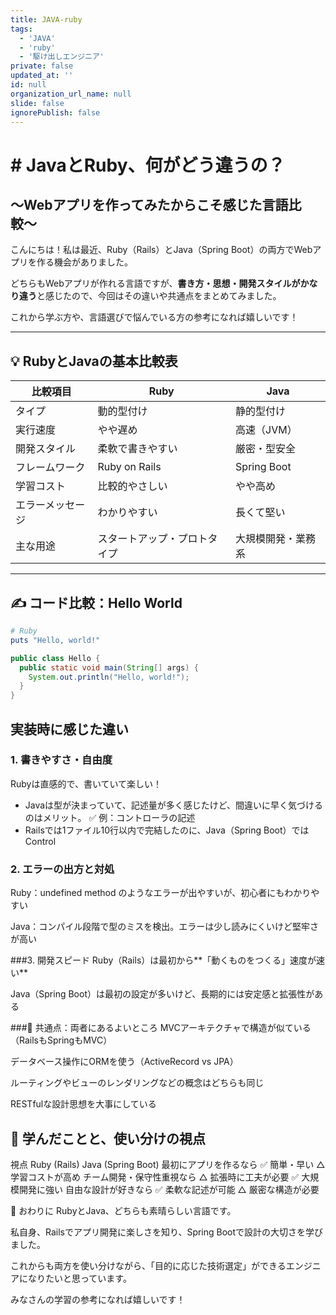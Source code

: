 ```yaml
---
title: JAVA-ruby
tags:
  - 'JAVA'
  - 'ruby'
  - '駆け出しエンジニア'
private: false
updated_at: ''
id: null
organization_url_name: null
slide: false
ignorePublish: false
---
```

# # JavaとRuby、何がどう違うの？  
## 〜Webアプリを作ってみたからこそ感じた言語比較〜

こんにちは！私は最近、Ruby（Rails）とJava（Spring Boot）の両方でWebアプリを作る機会がありました。

どちらもWebアプリが作れる言語ですが、**書き方・思想・開発スタイルがかなり違う**と感じたので、今回はその違いや共通点をまとめてみました。

これから学ぶ方や、言語選びで悩んでいる方の参考になれば嬉しいです！

---

## 💡 RubyとJavaの基本比較表

| 比較項目 | Ruby | Java |
|----------|------|------|
| タイプ | 動的型付け | 静的型付け |
| 実行速度 | やや遅め | 高速（JVM） |
| 開発スタイル | 柔軟で書きやすい | 厳密・型安全 |
| フレームワーク | Ruby on Rails | Spring Boot |
| 学習コスト | 比較的やさしい | やや高め |
| エラーメッセージ | わかりやすい | 長くて堅い |
| 主な用途 | スタートアップ・プロトタイプ | 大規模開発・業務系 |

---

## ✍️ コード比較：Hello World

```ruby
# Ruby
puts "Hello, world!"
```

```Java
public class Hello {
  public static void main(String[] args) {
    System.out.println("Hello, world!");
  }
}
```

## 実装時に感じた違い
### 1. 書きやすさ・自由度
Rubyは直感的で、書いていて楽しい！

- Javaは型が決まっていて、記述量が多く感じたけど、間違いに早く気づけるのはメリット。
✅ 例：コントローラの記述
- Railsでは1ファイル10行以内で完結したのに、Java（Spring Boot）ではControl

### 2. エラーの出方と対処
Ruby：undefined method のようなエラーが出やすいが、初心者にもわかりやすい

Java：コンパイル段階で型のミスを検出。エラーは少し読みにくいけど堅牢さが高い

###3. 開発スピード
Ruby（Rails）は最初から**「動くものをつくる」速度が速い**

Java（Spring Boot）は最初の設定が多いけど、長期的には安定感と拡張性がある

###🔁 共通点：両者にあるよいところ
MVCアーキテクチャで構造が似ている（RailsもSpringもMVC）

データベース操作にORMを使う（ActiveRecord vs JPA）

ルーティングやビューのレンダリングなどの概念はどちらも同じ

RESTfulな設計思想を大事にしている

## 🧠 学んだことと、使い分けの視点
視点	Ruby (Rails)	Java (Spring Boot)
最初にアプリを作るなら	✅ 簡単・早い	△ 学習コストが高め
チーム開発・保守性重視なら	△ 拡張時に工夫が必要	✅ 大規模開発に強い
自由な設計が好きなら	✅ 柔軟な記述が可能	△ 厳密な構造が必要

📝 おわりに
RubyとJava、どちらも素晴らしい言語です。

私自身、Railsでアプリ開発に楽しさを知り、Spring Bootで設計の大切さを学びました。

これからも両方を使い分けながら、「目的に応じた技術選定」ができるエンジニアになりたいと思っています。

みなさんの学習の参考になれば嬉しいです！